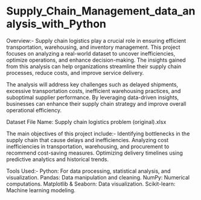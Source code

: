 # Supply_Chain_Management_data_analysis_with_Python

Overview:-
Supply chain logistics play a crucial role in ensuring efficient transportation, warehousing, and inventory management. This project focuses on analyzing a real-world dataset to uncover inefficiencies, optimize operations, and enhance decision-making. The insights gained from this analysis can help organizations streamline their supply chain processes, reduce costs, and improve service delivery.

The analysis will address key challenges such as delayed shipments, excessive transportation costs, inefficient warehousing practices, and suboptimal supplier performance. By leveraging data-driven insights, businesses can enhance their supply chain strategy and improve overall operational efficiency.

Dataset
File Name: Supply chain logistics problem (original).xlsx

The main objectives of this project include:-
Identifying bottlenecks in the supply chain that cause delays and inefficiencies.
Analyzing cost inefficiencies in transportation, warehousing, and procurement to recommend cost-saving measures.
Optimizing delivery timelines using predictive analytics and historical trends.


Tools Used:-
Python: For data processing, statistical analysis, and visualization.
Pandas: Data manipulation and cleaning.
NumPy: Numerical computations.
Matplotlib & Seaborn: Data visualization.
Scikit-learn: Machine learning modeling.


